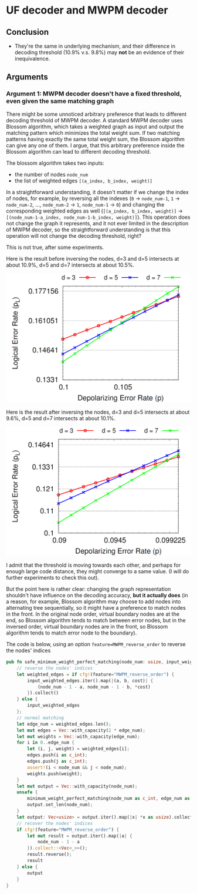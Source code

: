 # UF decoder and MWPM decoder

## Conclusion

- They're the same in underlying mechanism, and their difference in decoding threshold (10.9% v.s. 9.8%) may **not** be an evidence of their inequivalence.

## Arguments

### Argument 1: MWPM decoder doesn't have a fixed threshold, even given the same matching graph

There might be some unnoticed arbitrary preference that leads to different decoding threshold of MWPM decoder. A standard MWPM decoder uses Blossom algorithm, which takes a weighted graph as input and output the matching pattern which minimizes the total weight sum. If two matching patterns having exactly the same total weight sum, the Blossom algorithm can give any one of them. I argue, that this arbitrary preference inside the Blossom algorithm can lead to different decoding threshold.

The blossom algorithm takes two inputs:

- the number of nodes `node_num`
- the list of weighted edges `[(a_index, b_index, weight)]`

In a straightforward understanding, it doesn't matter if we change the index of nodes, for example, by reversing all the indexes (`0` -> `node_num-1`, `1` -> `node_num-2`, ..., `node_num-2` -> `1`, `node_num-1` -> `0`) and changing the corresponding weighted edges as well (`[(a_index, b_index, weight)]` -> `[(node_num-1-a_index, node_num-1-b_index, weight)]`). This operation does not change the graph it represents, and it not ever limited in the description of MWPM decoder, so the straightforward understanding is that this operation will not change the decoding threshold, right?

This is not true, after some experiments.

Here is the result before inversing the nodes, d=3 and d=5 intersects at about 10.9%, d=5 and d=7 intersects at about 10.5%.

![](mwpm_decoder_threshold.jpg)

Here is the result after inversing the nodes, d=3 and d=5 intersects at about 9.6%, d=5 and d=7 intersects at about 10.1%.

![](MWPM_reverse_order.jpg)

I admit that the threshold is moving towards each other, and perhaps for enough large code distance, they might converge to a same value. (I will do further experiments to check this out).

But the point here is rather clear: changing the graph representation shouldn't have influence on the decoding accuracy, **but it actually does** (in a reason, for example, Blossom algorithm may choose to add nodes into alternating tree sequentially, so it might have a preference to match nodes in the front. In the original node order, virtual boundary nodes are at the end, so Blossom algorithm tends to match between error nodes, but in the inversed order, virtual boundary nodes are in the front, so Blossom algorithm tends to match error node to the boundary). 

The code is below, using an option `feature=MWPM_reverse_order` to reverse the nodes' indices

```rust
pub fn safe_minimum_weight_perfect_matching(node_num: usize, input_weighted_edges: Vec<(usize, usize, f64)>) -> Vec<usize> {
    // reverse the nodes' indices
    let weighted_edges = if cfg!(feature="MWPM_reverse_order") {
        input_weighted_edges.iter().map(|(a, b, cost)| {
            (node_num - 1 - a, node_num - 1 - b, *cost)
        }).collect()
    } else {
        input_weighted_edges
    };
    // normal matching
    let edge_num = weighted_edges.len();
    let mut edges = Vec::with_capacity(2 * edge_num);
    let mut weights = Vec::with_capacity(edge_num);
    for i in 0..edge_num {
        let (i, j, weight) = weighted_edges[i];
        edges.push(i as c_int);
        edges.push(j as c_int);
        assert!(i < node_num && j < node_num);
        weights.push(weight);
    }
    let mut output = Vec::with_capacity(node_num);
    unsafe {
        minimum_weight_perfect_matching(node_num as c_int, edge_num as c_int, edges.as_ptr(), weights.as_ptr(), output.as_mut_ptr());
        output.set_len(node_num);
    }
    let output: Vec<usize> = output.iter().map(|x| *x as usize).collect();
    // recover the nodes' indices
    if cfg!(feature="MWPM_reverse_order") {
        let mut result = output.iter().map(|a| {
            node_num - 1 - a
        }).collect::<Vec<_>>();
        result.reverse();
        result
    } else {
        output
    }
}
```



